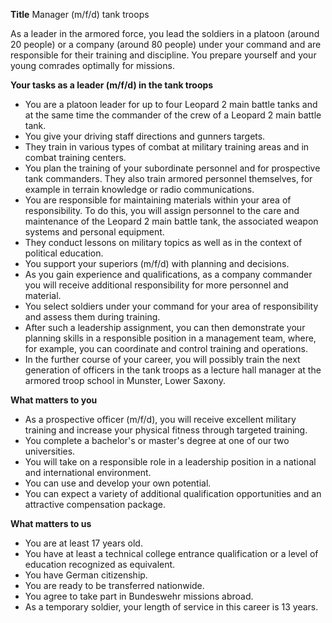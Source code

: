**Title**
Manager (m/f/d) tank troops

As a leader in the armored force, you lead the soldiers in a platoon (around 20 people) or a company (around 80 people) under your command and are responsible for their training and discipline. You prepare yourself and your young comrades optimally for missions.

**Your tasks as a leader (m/f/d) in the tank troops**

-	You are a platoon leader for up to four Leopard 2 main battle tanks and at the same time the commander of the crew of a Leopard 2 main battle tank.
-	You give your driving staff directions and gunners targets.
-	They train in various types of combat at military training areas and in combat training centers.
-	You plan the training of your subordinate personnel and for prospective tank commanders. They also train armored personnel themselves, for example in terrain knowledge or radio communications.
-	You are responsible for maintaining materials within your area of responsibility. To do this, you will assign personnel to the care and maintenance of the Leopard 2 main battle tank, the associated weapon systems and personal equipment.
-	They conduct lessons on military topics as well as in the context of political education.
-	You support your superiors (m/f/d) with planning and decisions.
-	As you gain experience and qualifications, as a company commander you will receive additional responsibility for more personnel and material.
-	You select soldiers under your command for your area of responsibility and assess them during training.
-	After such a leadership assignment, you can then demonstrate your planning skills in a responsible position in a management team, where, for example, you can coordinate and control training and operations.
-	In the further course of your career, you will possibly train the next generation of officers in the tank troops as a lecture hall manager at the armored troop school in Munster, Lower Saxony.

**What matters to you**

-	As a prospective officer (m/f/d), you will receive excellent military training and increase your physical fitness through targeted training.
-	You complete a bachelor's or master's degree at one of our two universities.
-	You will take on a responsible role in a leadership position in a national and international environment.
-	You can use and develop your own potential.
-	You can expect a variety of additional qualification opportunities and an attractive compensation package.

**What matters to us**

-	You are at least 17 years old.
-	You have at least a technical college entrance qualification or a level of education recognized as equivalent.
-	You have German citizenship.
-	You are ready to be transferred nationwide.
-	You agree to take part in Bundeswehr missions abroad.
-	As a temporary soldier, your length of service in this career is 13 years.
